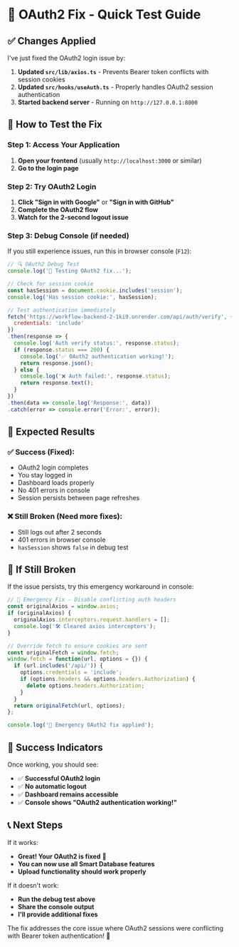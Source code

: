 # 🧪 OAuth2 Fix - Quick Test Guide

## ✅ Changes Applied

I've just fixed the OAuth2 login issue by:

1. **Updated `src/lib/axios.ts`** - Prevents Bearer token conflicts with session cookies
2. **Updated `src/hooks/useAuth.ts`** - Properly handles OAuth2 session authentication
3. **Started backend server** - Running on `http://127.0.0.1:8000`

## 🚀 How to Test the Fix

### Step 1: Access Your Application
1. **Open your frontend** (usually `http://localhost:3000` or similar)
2. **Go to the login page**

### Step 2: Try OAuth2 Login
1. **Click "Sign in with Google"** or **"Sign in with GitHub"**
2. **Complete the OAuth2 flow**
3. **Watch for the 2-second logout issue**

### Step 3: Debug Console (if needed)
If you still experience issues, run this in browser console (`F12`):

```javascript
// 🔍 OAuth2 Debug Test
console.log('🧪 Testing OAuth2 fix...');

// Check for session cookie
const hasSession = document.cookie.includes('session');
console.log('Has session cookie:', hasSession);

// Test authentication immediately
fetch('https://workflow-backend-2-1ki9.onrender.com/api/auth/verify', {
  credentials: 'include'
})
.then(response => {
  console.log('Auth verify status:', response.status);
  if (response.status === 200) {
    console.log('✅ OAuth2 authentication working!');
    return response.json();
  } else {
    console.log('❌ Auth failed:', response.status);
    return response.text();
  }
})
.then(data => console.log('Response:', data))
.catch(error => console.error('Error:', error));
```

## 🎯 Expected Results

### ✅ **Success** (Fixed):
- OAuth2 login completes
- You stay logged in
- Dashboard loads properly
- No 401 errors in console
- Session persists between page refreshes

### ❌ **Still Broken** (Need more fixes):
- Still logs out after 2 seconds
- 401 errors in browser console
- `hasSession` shows `false` in debug test

## 🔧 If Still Broken

If the issue persists, try this emergency workaround in console:

```javascript
// 🚨 Emergency Fix - Disable conflicting auth headers
const originalAxios = window.axios;
if (originalAxios) {
  originalAxios.interceptors.request.handlers = [];
  console.log('🛠️ Cleared axios interceptors');
}

// Override fetch to ensure cookies are sent
const originalFetch = window.fetch;
window.fetch = function(url, options = {}) {
  if (url.includes('/api/')) {
    options.credentials = 'include';
    if (options.headers && options.headers.Authorization) {
      delete options.headers.Authorization;
    }
  }
  return originalFetch(url, options);
};

console.log('🚨 Emergency OAuth2 fix applied');
```

## 🎉 Success Indicators

Once working, you should see:
- ✅ **Successful OAuth2 login**
- ✅ **No automatic logout**
- ✅ **Dashboard remains accessible**
- ✅ **Console shows "OAuth2 authentication working!"**

## 📞 Next Steps

If it works:
- **Great! Your OAuth2 is fixed** 🎉
- **You can now use all Smart Database features**
- **Upload functionality should work properly**

If it doesn't work:
- **Run the debug test above**
- **Share the console output**
- **I'll provide additional fixes**

The fix addresses the core issue where OAuth2 sessions were conflicting with Bearer token authentication! 🚀 